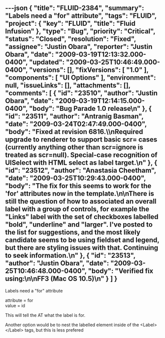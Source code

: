 ---json
{
  "title": "FLUID-2384",
  "summary": "Labels need a \"for\" attribute",
  "tags": "FLUID",
  "project": {
    "key": "FLUID",
    "title": "Fluid Infusion"
  },
  "type": "Bug",
  "priority": "Critical",
  "status": "Closed",
  "resolution": "Fixed",
  "assignee": "Justin Obara",
  "reporter": "Justin Obara",
  "date": "2009-03-19T12:13:32.000-0400",
  "updated": "2009-03-25T10:46:49.000-0400",
  "versions": [],
  "fixVersions": [
    "1.0"
  ],
  "components": [
    "UI Options"
  ],
  "environment": null,
  "issueLinks": [],
  "attachments": [],
  "comments": [
    {
      "id": "23510",
      "author": "Justin Obara",
      "date": "2009-03-19T12:14:15.000-0400",
      "body": "Bug Parade 1.0 release\n"
    },
    {
      "id": "23511",
      "author": "Antranig Basman",
      "date": "2009-03-24T02:47:49.000-0400",
      "body": "Fixed at revision 6816.\\\nRequired upgrade to renderer to support basic scr= cases (currently anything other than scr=ignore is treated as scr=null). Special-case recognition of UISelect with HTML select as label target.\n"
    },
    {
      "id": "23512",
      "author": "Anastasia Cheetham",
      "date": "2009-03-25T10:29:43.000-0400",
      "body": "The fix for this seems to work for the 'for' attributes now in the template.\n\nThere is still the question of how to associated an overall label with a group of controls, for example the \"Links\" label with the set of checkboxes labelled \"bold\", \"underline\" and \"larger\". I've posted to the list for suggestions, and the most likely candidate seems to be using fieldset and legend, but there are styling issues with that. Continuing to seek information.\n"
    },
    {
      "id": "23513",
      "author": "Justin Obara",
      "date": "2009-03-25T10:46:48.000-0400",
      "body": "Verified fix using:\n\nFF3 (Mac OS 10.5)\n"
    }
  ]
}
---
Labels need a "for" attribute

attribute = for\
value = id&#x20;

This will tell the AT what the label is for.

Another option would be to nest the labelled element inside of the \<Label>\</Label> tags, but this is less prefered

        